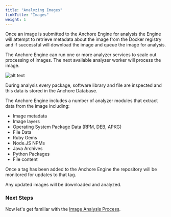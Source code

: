 ```yaml
---
title: "Analyzing Images"
linkTitle: "Images"
weight: 1
---
```


Once an image is submitted to the Anchore Engine for analysis the Engine will attempt to retrieve metadata about the image from the Docker registry and if successful will download the image and queue the image for analysis.

The Anchore Engine can run one or more analyzer services to scale out processing of images. The next available analyzer worker will process the image.

![alt text](/AnalyzingImages.png)

During analysis every package, software library and file are inspected and this data is stored in the Anchore Database. 

The Anchore Engine includes a number of analyzer modules that extract data from the image including:

- Image metadata
- Image layers
- Operating System Package Data (RPM, DEB, APKG)
- File Data
- Ruby Gems
- Node.JS NPMs
- Java Archives
- Python Packages
- File content

Once a tag has been added to the Anchore Engine the repository will be monitored for updates to that tag. 

Any updated images will be downloaded and analyzed.

### Next Steps

Now let's get familiar with the [Image Analysis Process](/docs/engine/general/concepts/images/image_analysis_process).